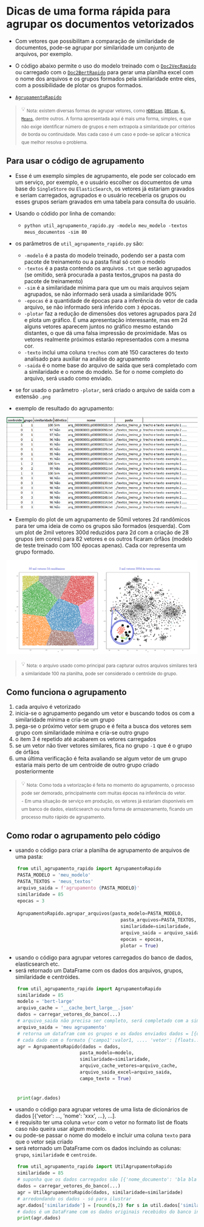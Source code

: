 # Dicas de uma forma rápida para agrupar os documentos vetorizados
- Com vetores que possibilitam a comparação de similaridade de documentos, pode-se agrupar por similaridade um conjunto de arquivos, por exemplo.
- O código abaixo permite o uso do modelo treinado com o [`Doc2VecRapido`](./README.md) ou carregado com o [`Doc2BertRapido`](./README.md) para gerar uma planilha excel com o nome dos arquivos e os grupos formados pela similaridade entre eles, com a possibilidade de plotar os grupos formados.
  
- [`AgrupamentoRapido`](./src/util_agrupamento_rapido.py)  

> :bulb: <sub>Nota: existem diversas formas de agrupar vetores, como [`HDBScan`](https://hdbscan.readthedocs.io/en/latest/how_hdbscan_works.html), [`DBScan`](https://scikit-learn.org/stable/modules/generated/sklearn.cluster.DBSCAN.html), [`K-Means`](https://scikit-learn.org/stable/modules/generated/sklearn.cluster.KMeans.html), dentre outros. A forma apresentada aqui é mais uma forma, simples, e que não exige identificar número de grupos e nem extrapola a similaridade por critérios de borda ou continuidade. Mas cada caso é um caso e pode-se aplicar a técnica que melhor resolva o problema.</sub>

## Para usar o código de agrupamento

- Esse é um exemplo simples de agrupamento, ele pode ser colocado em um serviço, por exemplo, e o usuário escolher os documentos de uma base do `SingleStore` ou `ElasticSearch`, os vetores já estariam gravados e seriam carregados, agrupados e o usuário receberia os grupos ou esses grupos seriam gravados em uma tabela para consulta do usuário.
- Usando o códido por linha de comando:
  - `python util_agrupamento_rapido.py -modelo meu_modelo -textos meus_documentos -sim 80`

- os parâmetros de `util_agrupamento_rapido.py` são:
  - `-modelo` é a pasta do modelo treinado, podendo ser a pasta com pacote de treinamento ou a pasta final só com o modelo
  - `-textos` é a pasta contendo os arquivos `.txt` que serão agrupados (se omitido, será procurada a pasta textos_grupos na pasta do pacote de treinamento)
  - `-sim` é a similaridade mínima para que um ou mais arquivos sejam agrupados, se não informado será usada a similaridade 90%
  - `-epocas` é a quantidade de épocas para a inferência do vetor de cada arquivo, se não informado será inferido com `3` épocas.
  - `-plotar` faz a redução de dimensões dos vetores agrupados para 2d e plota um gráfico. É uma apresentação interessante, mas em 2d alguns vetores aparecem juntos no gráfico mesmo estando distantes, o que dá uma falsa impressão de proximidade. Mas os vetores realmente próximos estarão representados com a mesma cor.
  - `-texto` inclui uma coluna `trechos` com até 150 caracteres do texto analisado para auxiliar na análise do agrupamento
  - `-saida` é o nome base do arquivo de saída que será completado com a similaridade e o nome do modelo. Se for o nome completo do arquivo, será usado como enviado.
 
- se for usado o parâmetro `-plotar`, será criado o arquivo de saída com a extensão `.png` 
- exemplo de resultado do agrupamento:

![exemplo de agrupamento de arquivos](./exemplos/img_agrupamento.png?raw=true "agrupamento de arquivos") 

- Exemplo do plot de um agrupamento de 50mil vetores 2d randômicos para ter uma ideia de como os grupos são formados (esquerda). Com um plot de 2mil vetores 300d reduzidos para 2d com a criação de 28 grupos (em cores) para 82 vetores e os outros ficaram órfãos (modelo de teste treinado com 100 épocas apenas). Cada cor representa um grupo formado.

![exemplo plot agrupamento](./exemplos/img_agrupamento_50k_2k.png?raw=true "Exemplo de agrupamento de 50mil vetores 2d randômicos e 2mil vetores 300d de textos")

> :bulb: <sub>Nota: o arquivo usado como principal para capturar outros arquivos similares terá a similaridade 100 na planilha, pode ser considerado o centróide do grupo.</sub>
 
## Como funciona o agrupamento
1. cada arquivo é vetorizado 
2. inicia-se o agrupamento pegando um vetor e buscando todos os com a similaridade mínima e cria-se um grupo
3. pega-se o próximo vetor sem grupo e é feita a busca dos vetores sem grupo com similaridade mínima e cria-se outro grupo
4. o item 3 é repetido até acabarem os vetores carregados
5. se um vetor não tiver vetores similares, fica no grupo `-1` que é o grupo de órfãos
6. uma última verificação é feita avaliando se algum vetor de um grupo estaria mais perto de um centroide de outro grupo criado posteriormente

> :bulb: <sub>Nota: Como toda a vetorização é feita no momento do agrupamento, o processo pode ser demorado, principalmente com muitas épocas na inferência do vetor.</sub><br>
> <sub>- Em uma situação de serviço em produção, os vetores já estariam disponíveis em um banco de dados, elasticsearch ou outra forma de armazenamento, ficando um processo muito rápido de agrupamento.</sub><br>

## Como rodar o agrupamento pelo código
- usando o código para criar a planilha de agrupamento de arquivos de uma pasta:
```python
    from util_agrupamento_rapido import AgrupamentoRapido
    PASTA_MODELO = 'meu_modelo'
    PASTA_TEXTOS = 'meus_textos'
    arquivo_saida = f'agrupamento {PASTA_MODELO}'
    similaridade = 85
    epocas = 3
    
    AgrupamentoRapido.agrupar_arquivos(pasta_modelo=PASTA_MODELO, 
                                          pasta_arquivos=PASTA_TEXTOS, 
                                          similaridade=similaridade,
                                          arquivo_saida = arquivo_saida,
                                          epocas = epocas,
                                          plotar = True)
```

- usando o código para agrupar vetores carregados do banco de dados, elasticsearch etc.
- será retornado um DataFrame com os dados dos arquivos, grupos, similaridade e centróides.
```python
    from util_agrupamento_rapido import AgrupamentoRapido
    similaridade = 85
    modelo = 'bert-large'
    arquivo_cache = '__cache_bert_large__.json'
    dados = carregar_vetores_do_banco(...)
    # arquivo_saida não precisa ser completo, será completado com a similaridade e o nome do modelo
    arquivo_saida = 'meu agrupamento'
    # retorna um datafram com os grupos e os dados enviados dados = [{dado1}, {dado2}]
    # cada dado com o formato {'campo1':valor1, .... 'vetor': [floats...]}
    agr = AgrupamentoRapido(dados = dados, 
                           pasta_modelo=modelo, 
                           similaridade=similaridade, 
                           arquivo_cache_vetores=arquivo_cache,
                           arquivo_saida_excel=arquivo_saida,
                           campo_texto = True)
    
    
    print(agr.dados)
```

- usando o código para agrupar vetores de uma lista de dicionários de dados [{'vetor': ..., 'nome': 'xxx', ...}, ...].
- é requisito ter uma coluna `vetor` com o vetor no formato list de floats caso não queira usar algum modelo.
- ou pode-se passar o nome do modelo e incluir uma coluna `texto` para que o vetor seja criado
- será retornado um DataFrame com os dados incluindo as colunas: `grupo`, `similaridade` e `centroide`.
```python
    from util_agrupamento_rapido import UtilAgrupamentoRapido
    similaridade = 85
    # suponha que os dados carregados são [{'nome_documento': 'bla bla bla,'vetor': [0.23, 0.56, 0.44, ...], 'data_documento' : '2021-01-01', ...}, ..]
    dados = carregar_vetores_do_banco(...)
    agr = UtilAgrupamentoRapido(dados, similaridade=similaridade)
    # arredondando os dados - só para ilustrar
    agr.dados['similaridade'] = [round(s,2) for s in util.dados['similaridade']]
    # dados é um DataFrame com os dados originais recebidos do banco incluindo as novas colunas
    print(agr.dados)
```
